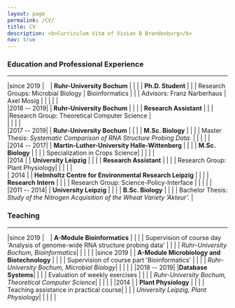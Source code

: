```yaml
---
layout: page
permalink: /CV/
title: CV
description: <b>Curriculum Vitæ of Vivian B Brandenburg</b>
nav: true
---
```


### Education and Professional Experience
---
                              

|since 2019  |&emsp;| **Ruhr-University Bochum** |
|            | | **Ph.D. Student**
|            | | Research Groups: Microbial Biology \| Bioinformatics
|            | | Advisors: Franz Narberhaus \| Axel Mosig |
|            | |   |          
|2018 -- 2019| | **Ruhr-University Bochum** |
|            | | **Research Assistant** |
|            | |Research Group: Theoretical Computer Science |      
|            | |   |          
|2017 -- 2019| | **Ruhr-University Bochum** |
|            | | **M.Sc. Biology** |
|            | | Master Thesis: *Systematic Comparison of RNA Structure Probing Data.* |
|            | |   |   
|2014 -- 2017| | **Martin-Luther-University Halle-Wittenberg** |
|            | | **M.Sc. Biology** |
|            | | Specialization in Crops Science|
|            | |   |   
|2014        | | **University Leipzig** |
|            | | **Research Assistant** |
|            | | Research Group: Plant Physiology|
|            | |   |   
| 2014       | | **Helmholtz Centre for Environmental Research Leipzig** |
|            | | **Research Intern** |
|            | | Research Group: Science-Policy-Interface |
|            | |   |   
|2011 -- 2014| | **University Leipzig** |
|            | | **B.Sc. Biology** |
|            | | Bachelor Thesis: *Study of the Nitrogen Acquisition of the Wheat Variety ’Akteur’.* |



### Teaching
---                        

|since 2019  |&emsp;| **A-Module Bioinformatics** |
|            | | Supervision of course day 'Analysis of genome-wide RNA structure probing data' |
|            | | *Ruhr-University Bochum, Bioinformatics*|
|            | |   | 
|since 2019  | | **A-Module Microbiology and Biotechnology** |
|            | | Supervision of course part 'Bioinformatics' |
|            | | *Ruhr-University Bochum, Microbial Biology*|
|            | |   | 
|2018 -- 2019| |**Database Systems**|
|            | | Evaluation of weekly exercises |
|            | | *Ruhr-University Bochum, Theoretical Computer Science*|
|            | |   | 
|2014        | | **Plant Physiology** |
|            | | Teaching assistance in practical course|
|            | | *University Leipzig, Plant Physiology*|
|            | |   | 

